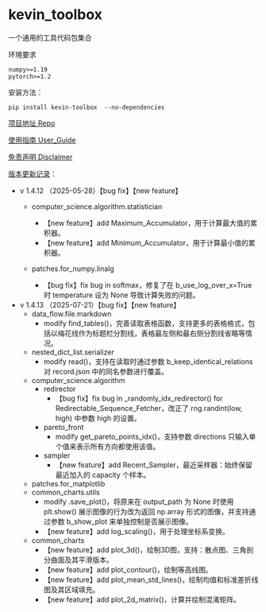 # kevin_toolbox

一个通用的工具代码包集合



环境要求

```shell
numpy>=1.19
pytorch>=1.2
```

安装方法：

```shell
pip install kevin-toolbox  --no-dependencies
```



[项目地址 Repo](https://github.com/cantbeblank96/kevin_toolbox)

[使用指南 User_Guide](./notes/User_Guide.md)

[免责声明 Disclaimer](./notes/Disclaimer.md)

[版本更新记录](./notes/Release_Record.md)：

- v 1.4.12 （2025-05-28）【bug fix】【new feature】
  - computer_science.algorithm.statistician
    - 【new feature】add Maximum_Accumulator，用于计算最大值的累积器。
    - 【new feature】add Minimum_Accumulator，用于计算最小值的累积器。

  - patches.for_numpy.linalg
    - 【bug fix】fix bug in softmax，修复了在 b_use_log_over_x=True 时 temperature 设为 None 导致计算失败的问题。
- v 1.4.13 （2025-07-21）【bug fix】【new feature】
  - data_flow.file.markdown
    - modify find_tables()，完善读取表格函数，支持更多的表格格式，包括以梅花线作为标题栏分割线，表格最左侧和最右侧分割线省略等情况。
  - nested_dict_list.serializer
    - modify read()，支持在读取时通过参数 b_keep_identical_relations 对 record.json 中的同名参数进行覆盖。
  - computer_science.algorithm
    - redirector
      - 【bug fix】fix bug in _randomly_idx_redirector() for Redirectable_Sequence_Fetcher，改正了 rng.randint(low, high) 中参数 high 的设置。
    - pareto_front
      - modify get_pareto_points_idx()，支持参数 directions 只输入单个值来表示所有方向都使用该值。
    - sampler
      - 【new feature】add Recent_Sampler，最近采样器：始终保留最近加入的 capacity 个样本。
  -  patches.for_matplotlib
    - common_charts.utils
      - modify .save_plot()，将原来在 output_path 为 None 时使用 plt.show() 展示图像的行为改为返回 np.array 形式的图像，并支持通过参数 b_show_plot 来单独控制是否展示图像。
      - 【new feature】add log_scaling()，用于处理坐标系变换。
    - common_charts
      - 【new feature】add plot_3d()，绘制3D图，支持：散点图、三角剖分曲面及其平滑版本。
      - 【new feature】add plot_contour()，绘制等高线图。
      - 【new feature】add plot_mean_std_lines()，绘制均值和标准差折线图及其区域填充。
      - 【new feature】add plot_2d_matrix()，计算并绘制混淆矩阵。

